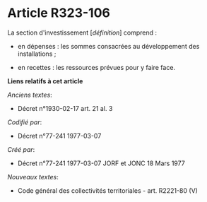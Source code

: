 # Article R323-106

La section d'investissement [*définition*] comprend :

- en dépenses : les sommes consacrées au développement des installations ;

- en recettes : les ressources prévues pour y faire face.

**Liens relatifs à cet article**

_Anciens textes_:

  - Décret n°1930-02-17 art. 21 al. 3

_Codifié par_:

  - Décret n°77-241 1977-03-07

_Créé par_:

  - Décret n°77-241 1977-03-07 JORF et JONC 18 Mars 1977

_Nouveaux textes_:

  - Code général des collectivités territoriales - art. R2221-80 (V)
